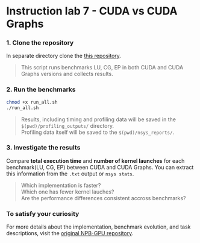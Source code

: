# Instruction lab 7 - CUDA vs CUDA Graphs

### 1. Clone the repository 

In separate directory clone the [this repository](https://github.com/odiakun/lab_7_classes).

> This script runs benchmarks LU, CG, EP in both CUDA and CUDA Graphs versions and collects results.


### 2. Run the benchmarks

```bash
chmod +x run_all.sh
./run_all.sh
```

> Results, including timing and profiling data will be saved in the `$(pwd)/profiling_outputs/` directory. \
Profiling data itself will be saved to the `$(pwd)/nsys_reports/`.

### 3. Investigate the results

Compare __total execution time__ and __number of kernel launches__ for each benchmark(LU, CG, EP) between CUDA and CUDA Graphs.
You can extract this information from the `.txt` output or `nsys stats`.

> Which implementation is faster? \
> Which one has fewer kernel lauches?\
> Are the performance differences consistent accross benchmarks?

### To satisfy your curiosity

For more details about the implementation, benchmark evolution, and task descriptions, visit the [original NPB-GPU repository](https://github.com/GMAP/NPB-GPU).


